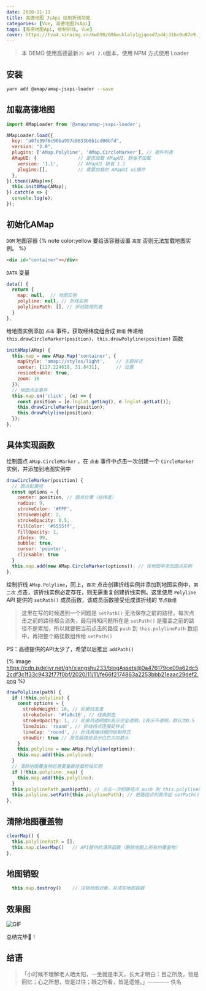 ```yaml
---
date: 2020-11-11
title: 高德地图 JsApi 绘制折线功能
categories: [Vue, 高德地图JsApi]
tags: [高德地图Api, 绘制折线, Vue]
cover: https://tva4.sinaimg.cn/mw690/006wuklaly1gjqead7pd4j31hc0u07e9.jpg
---
```

> 本 DEMO 使用高德最新`JS API 2.0`版本，使用 NPM 方式使用 Loader

## 安装
```Bash
yarn add @amap/amap-jsapi-loader --save
```

## 加载高德地图

```js
import AMapLoader from '@amap/amap-jsapi-loader';

AMapLoader.load({
  key: "a0fe39f6c90ba997c0833b6b1cd00bfd",
  version: "2.0",
  plugins: ['AMap.Polyline', 'AMap.CircleMarker'], // 插件列表
  AMapUI: {               // 是否加载 AMapUI，缺省不加载
    version: '1.1',       // AMapUI 缺省 1.1
    plugins:[],           // 需要加载的 AMapUI ui插件
  },
}).then((AMap)=>{
  this.initAMap(AMap);
}).catch(e => {
  console.log(e);
});
```

## 初始化AMap

`DOM` 地图容器
{% note color:yellow 要给该容器设置 `高度` 否则无法加载地图实例。 %}

```html
<div id="container"></div>
```

`DATA` 变量

```js
data() {
  return {
    map: null,	// 地图实例
    polyline: null, // 折线实例
    polylinePath: [], // 折线路径列表
  }
},
```

给地图实例添加 `点击` 事件，获取经纬度组合成 `数组` 传递给 ` this.drawCircleMarker(position)`、`this.drawPolyline(position)` 函数

```js
initAMap(AMap) {
  this.map = new AMap.Map('container', {
    mapStyle: 'amap://styles/light',	// 主题样式
    center: [117.224618, 31.8431],		// 位置
    resizeEnable: true,
    zoom: 16
  });
  // 地图点击事件
  this.map.on('click', (e) => {
    const position = [e.lnglat.getLng(), e.lnglat.getLat()];
    this.drawCircleMarker(position);
    this.drawPolyline(position);
  });
},
```

## 具体实现函数

绘制圆点 `AMap.CircleMarker` ，在 `点击` 事件中点击一次创建一个 `CircleMarker` 实例，并添加到地图实例中

```js
drawCircleMarker(position) {
  // 圆点配置项
  const options = {
    center: position, // 圆点位置（经纬度）
    radius: 9,
    strokeColor: '#FFF',
    strokeWeight: 2,
    strokeOpacity: 0.5,
    fillColor: '#5555ff',
    fillOpacity: 1,
    zIndex: 99,
    bubble: true,
    cursor: 'pointer',
    clickable: true
  }
  this.map.add(new AMap.CircleMarker(options)); // 往地图中添加圆点实例
},
```

绘制折线 `AMap.Polyline`，同上，`首次` 点击创建折线实例并添加到地图实例中，`第二次` 点击，该折线实例必定存在，则无需重复创建折线实例。这里使用 `Polyline` API 提供的 `setPath()` 成员函数，该成员函数接受组成该折线的 `节点数组`



>这里在写的时候遇到一个问题是 `setPath()` 无法保存之前的路径，每次点击之前的路径都会消失，最后得知问题所在是 `setPath()` 是覆盖之前的路径不是累加，所以就要把当前点击的路径 `push` 到 `this.polylinePath` 数组中，再把整个路径数组传给 `setPath()`

PS：高德提供的API太少了，希望以后推出 `addPath()`


{% image https://cdn.jsdelivr.net/gh/xiangshu233/blogAssets@0a476179ce09a62dc52cdf3c1f33c9432f77f0bf/2020/11/11/fe66f2174863a2253bbb21eaac29def2.png %}

```js
drawPolyline(path) {
  if (!this.polyline) {
    const options = {
      strokeWeight: 10, // 轮廓线宽度
      strokeColor: '#fa8c16', // 线条颜色
      strokeOpacity: 1, // 轮廓线透明度0表示完全透明，1表示不透明。默认为0.5
      lineJoin: 'round', // 折线拐点连接处样式
      lineCap: 'round', // 折线两端线帽的绘制样式
      showDir: true // 是否延路径显示白色方向箭头
    }
    this.polyline = new AMap.Polyline(options);
    this.map.add(this.polyline);
  }
  // 清除地图覆盖物后需要重新挂载折线实例
  if (!this.polyline._map) {
    this.map.add(this.polyline);
  }
  this.polylinePath.push(path); // 点击一次把路径点 push 到 this.polylinePath 数组中
  this.polyline.setPath(this.polylinePath); // 把路径点列表传给 setPath()
},
```

## 清除地图覆盖物

```js
clearMap() {
  this.polylinePath = [];
  this.map.clearMap()  	// API提供的清除函数（删除地图上所有的覆盖物）
},
```
## 地图销毁
```js
  this.map.destroy()	// 注销地图对象，并清空地图容器
```
## 效果图

![GIF](https://cdn.jsdelivr.net/gh/xiangshu233/blogAssets@300ba388c86219c561684f9a2587f8831bfc1ddd/2020/11/11/347170ba58d7eba26fce38d8ce88634e.png)



总结完毕🎉！

## 结语
> 「小时候不理解老人晒太阳，一坐就是半天，长大才明白：目之所及，皆是回忆；心之所想，皆是过往；眼之所看，皆是遗憾。」———— 佚名

















